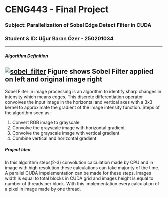 # CENG443 - Final Project
###   Subject: Parallelization of Sobel Edge Detect Filter in CUDA
### Student & ID: Uğur Baran Özer - 250201034

------------

##### Algorithm Definition

[![sobel_filter](https://raw.githubusercontent.com/pascal-canuel/SobelFilter-Cuda/master/showcase/field.PNG "sobel_filter")](https://raw.githubusercontent.com/pascal-canuel/SobelFilter-Cuda/master/showcase/field.PNG "sobel_filter")
Figure shows Sobel Filter applied on left and original image right
------------


Sobel Filter in image processing is an algorithm to identify sharp changes in intensity which means edges. This discrete differentiation operator convolves the input image in the horizontal and vertical axes with a 3x3 kernel to approximate the gradient of the image intensity function. Steps of the algorithm seen as:

1.  Convert RGB image to grayscale
2.  Convolve the grayscale image with horizontal gradient
3.  Convolve the grayscale image with vertical gradient
4. Combine vertical and horizontal gradient 

##### Project Idea


In this algorithm steps(2-3) convolution calculation made by CPU and in image with high resolution these calculations can take majority of the time. A parallel CUDA impelementation can be made for these steps. Images width is equal to total blocks in CUDA grid and images height is equal to number of threads per block. With this implementation every calculation of a pixel in image made by one thread.
